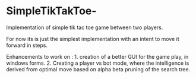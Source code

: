 # SimpleTikTakToe-
Implementation of simple tik tac toe game between two players.

For now its is just the simplest implementation with an intent to move it forward in steps.

Enhancements to work on :
	1. creation of a better GUI for the game play, in windows forms.
	2. Creating a player vs bot mode, where the intelligence is derived from optimal move based on alpha beta pruning of the search tree.
